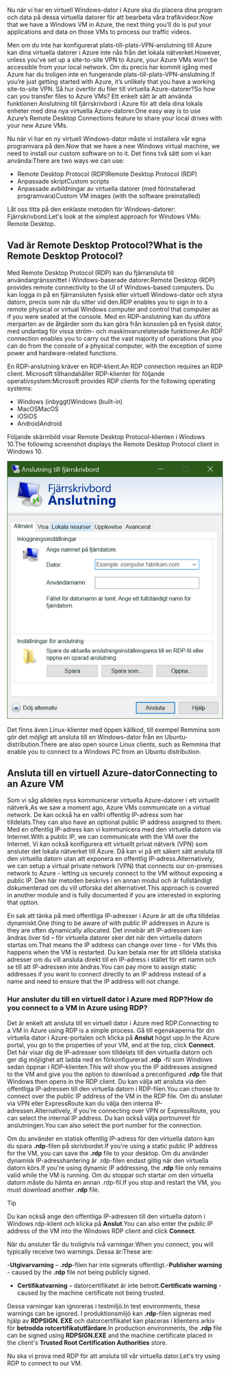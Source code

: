 <span data-ttu-id="53d83-101">Nu när vi har en virtuell Windows-dator i Azure ska du placera dina program och data på dessa virtuella datorer för att bearbeta våra trafikvideor.</span><span class="sxs-lookup"><span data-stu-id="53d83-101">Now that we have a Windows VM in Azure, the next thing you’ll do is put your applications and data on those VMs to process our traffic videos.</span></span> 

<span data-ttu-id="53d83-102">Men om du inte har konfigurerat plats-till-plats-VPN-anslutning till Azure kan dina virtuella datorer i Azure inte nås från det lokala nätverket.</span><span class="sxs-lookup"><span data-stu-id="53d83-102">However, unless you’ve set up a site-to-site VPN to Azure, your Azure VMs won’t be accessible from your local network.</span></span> <span data-ttu-id="53d83-103">Om du precis har kommit igång med Azure har du troligen inte en fungerande plats-till-plats-VPN-anslutning.</span><span class="sxs-lookup"><span data-stu-id="53d83-103">If you’re just getting started with Azure, it’s unlikely that you have a working site-to-site VPN.</span></span> <span data-ttu-id="53d83-104">Så hur överför du filer till virtuella Azure-datorer?</span><span class="sxs-lookup"><span data-stu-id="53d83-104">So how can you transfer files to Azure VMs?</span></span> <span data-ttu-id="53d83-105">Ett enkelt sätt är att använda funktionen Anslutning till fjärrskrivbord i Azure för att dela dina lokala enheter med dina nya virtuella Azure-datorer.</span><span class="sxs-lookup"><span data-stu-id="53d83-105">One easy way is to use Azure’s Remote Desktop Connections feature to share your local drives with your new Azure VMs.</span></span>

<span data-ttu-id="53d83-106">Nu när vi har en ny virtuell Windows-dator måste vi installera vår egna programvara på den.</span><span class="sxs-lookup"><span data-stu-id="53d83-106">Now that we have a new Windows virtual machine, we need to install our custom software on to it.</span></span> <span data-ttu-id="53d83-107">Det finns två sätt som vi kan använda:</span><span class="sxs-lookup"><span data-stu-id="53d83-107">There are two ways we can use:</span></span>

- <span data-ttu-id="53d83-108">Remote Desktop Protocol (RDP)</span><span class="sxs-lookup"><span data-stu-id="53d83-108">Remote Desktop Protocol (RDP)</span></span>
- <span data-ttu-id="53d83-109">Anpassade skript</span><span class="sxs-lookup"><span data-stu-id="53d83-109">Custom scripts</span></span>
- <span data-ttu-id="53d83-110">Anpassade avbildningar av virtuella datorer (med förinstallerad programvara)</span><span class="sxs-lookup"><span data-stu-id="53d83-110">Custom VM images (with the software preinstalled)</span></span>

<span data-ttu-id="53d83-111">Låt oss titta på den enklaste metoden för Windows-datorer: Fjärrskrivbord.</span><span class="sxs-lookup"><span data-stu-id="53d83-111">Let's look at the simplest approach for Windows VMs: Remote Desktop.</span></span>

## <a name="what-is-the-remote-desktop-protocol"></a><span data-ttu-id="53d83-112">Vad är Remote Desktop Protocol?</span><span class="sxs-lookup"><span data-stu-id="53d83-112">What is the Remote Desktop Protocol?</span></span>

<span data-ttu-id="53d83-113">Med Remote Desktop Protocol (RDP) kan du fjärransluta till användargränssnittet i Windows-baserade datorer.</span><span class="sxs-lookup"><span data-stu-id="53d83-113">Remote Desktop (RDP) provides remote connectivity to the UI of Windows-based computers.</span></span> <span data-ttu-id="53d83-114">Du kan logga in på en fjärransluten fysisk eller virtuell Windows-dator och styra datorn, precis som när du sitter vid den.</span><span class="sxs-lookup"><span data-stu-id="53d83-114">RDP enables you to sign in to a remote physical or virtual Windows computer and control that computer as if you were seated at the console.</span></span> <span data-ttu-id="53d83-115">Med en RDP-anslutning kan du utföra merparten av de åtgärder som du kan göra från konsolen på en fysisk dator, med undantag för vissa ström- och maskinvarurelaterade funktioner.</span><span class="sxs-lookup"><span data-stu-id="53d83-115">An RDP connection enables you to carry out the vast majority of operations that you can do from the console of a physical computer, with the exception of some power and hardware-related functions.</span></span>

<span data-ttu-id="53d83-116">En RDP-anslutning kräver en RDP-klient.</span><span class="sxs-lookup"><span data-stu-id="53d83-116">An RDP connection requires an RDP client.</span></span> <span data-ttu-id="53d83-117">Microsoft tillhandahåller RDP-klienter för följande operativsystem:</span><span class="sxs-lookup"><span data-stu-id="53d83-117">Microsoft provides RDP clients for the following operating systems:</span></span>

- <span data-ttu-id="53d83-118">Windows (inbyggt)</span><span class="sxs-lookup"><span data-stu-id="53d83-118">Windows (built-in)</span></span>
- <span data-ttu-id="53d83-119">MacOS</span><span class="sxs-lookup"><span data-stu-id="53d83-119">MacOS</span></span>
- <span data-ttu-id="53d83-120">iOS</span><span class="sxs-lookup"><span data-stu-id="53d83-120">iOS</span></span>
- <span data-ttu-id="53d83-121">Android</span><span class="sxs-lookup"><span data-stu-id="53d83-121">Android</span></span>

<span data-ttu-id="53d83-122">Följande skärmbild visar Remote Desktop Protocol-klienten i Windows 10.</span><span class="sxs-lookup"><span data-stu-id="53d83-122">The following screenshot displays the Remote Desktop Protocol client in Windows 10.</span></span>

![Skärmbild av användargränssnittet för Remote Desktop Protocol-klienten.](../media/4-rdp-client.png)

<span data-ttu-id="53d83-124">Det finns även Linux-klienter med öppen källkod, till exempel Remmina som gör det möjligt att ansluta till en Windows-dator från en Ubuntu-distribution.</span><span class="sxs-lookup"><span data-stu-id="53d83-124">There are also open source Linux clients, such as Remmina that enable you to connect to a Windows PC from an Ubuntu distribution.</span></span>

## <a name="connecting-to-an-azure-vm"></a><span data-ttu-id="53d83-125">Ansluta till en virtuell Azure-dator</span><span class="sxs-lookup"><span data-stu-id="53d83-125">Connecting to an Azure VM</span></span>

<span data-ttu-id="53d83-126">Som vi såg alldeles nyss kommunicerar virtuella Azure-datorer i ett virtuellt nätverk.</span><span class="sxs-lookup"><span data-stu-id="53d83-126">As we saw a moment ago, Azure VMs communicate on a virtual network.</span></span> <span data-ttu-id="53d83-127">De kan också ha en valfri offentlig IP-adress som har tilldelats.</span><span class="sxs-lookup"><span data-stu-id="53d83-127">They can also have an optional public IP address assigned to them.</span></span> <span data-ttu-id="53d83-128">Med en offentlig IP-adress kan vi kommunicera med den virtuella datorn via Internet.</span><span class="sxs-lookup"><span data-stu-id="53d83-128">With a public IP, we can communicate with the VM over the Internet.</span></span> <span data-ttu-id="53d83-129">Vi kan också konfigurera ett virtuellt privat nätverk (VPN) som ansluter det lokala nätverket till Azure. Då kan vi på ett säkert sätt ansluta till den virtuella datorn utan att exponera en offentlig IP-adress.</span><span class="sxs-lookup"><span data-stu-id="53d83-129">Alternatively, we can setup a virtual private network (VPN) that connects our on-premises network to Azure - letting us securely connect to the VM without exposing a public IP.</span></span> <span data-ttu-id="53d83-130">Den här metoden beskrivs i en annan modul och är fullständigt dokumenterad om du vill utforska det alternativet.</span><span class="sxs-lookup"><span data-stu-id="53d83-130">This approach is covered in another module and is fully documented if you are interested in exploring that option.</span></span>

<span data-ttu-id="53d83-131">En sak att tänka på med offentliga IP-adresser i Azure är att de ofta tilldelas dynamiskt.</span><span class="sxs-lookup"><span data-stu-id="53d83-131">One thing to be aware of with public IP addresses in Azure is they are often dynamically allocated.</span></span> <span data-ttu-id="53d83-132">Det innebär att IP-adressen kan ändras över tid – för virtuella datorer sker det när den virtuella datorn startas om.</span><span class="sxs-lookup"><span data-stu-id="53d83-132">That means the IP address can change over time - for VMs this happens when the VM is restarted.</span></span> <span data-ttu-id="53d83-133">Du kan betala mer för att tilldela statiska adresser om du vill ansluta direkt till en IP-adress i stället för ett namn och se till att IP-adressen inte ändras.</span><span class="sxs-lookup"><span data-stu-id="53d83-133">You can pay more to assign static addresses if you want to connect directly to an IP address instead of a name and need to ensure that the IP address will not change.</span></span>

### <a name="how-do-you-connect-to-a-vm-in-azure-using-rdp"></a><span data-ttu-id="53d83-134">Hur ansluter du till en virtuell dator i Azure med RDP?</span><span class="sxs-lookup"><span data-stu-id="53d83-134">How do you connect to a VM in Azure using RDP?</span></span>

<span data-ttu-id="53d83-135">Det är enkelt att ansluta till en virtuell dator i Azure med RDP.</span><span class="sxs-lookup"><span data-stu-id="53d83-135">Connecting to a VM in Azure using RDP is a simple process.</span></span> <span data-ttu-id="53d83-136">Gå till egenskaperna för din virtuella dator i Azure-portalen och klicka på **Anslut** högst upp.</span><span class="sxs-lookup"><span data-stu-id="53d83-136">In the Azure portal, you go to the properties of your VM, and at the top, click **Connect**.</span></span> <span data-ttu-id="53d83-137">Det här visar dig de IP-adresser som tilldelats till den virtuella datorn och ger dig möjlighet att ladda ned en förkonfigurerad **.rdp** -fil som Windows sedan öppnar i RDP-klienten.</span><span class="sxs-lookup"><span data-stu-id="53d83-137">This will show you the IP addresses assigned to the VM and give you the option to download a preconfigured **.rdp** file that Windows then opens in the RDP client.</span></span> <span data-ttu-id="53d83-138">Du kan välja att ansluta via den offentliga IP-adressen till den virtuella datorn i RDP-filen.</span><span class="sxs-lookup"><span data-stu-id="53d83-138">You can choose to connect over the public IP address of the VM in the RDP file.</span></span> <span data-ttu-id="53d83-139">Om du ansluter via VPN eller ExpressRoute kan du välja den interna IP-adressen.</span><span class="sxs-lookup"><span data-stu-id="53d83-139">Alternatively, if you're connecting over VPN or ExpressRoute, you can select the internal IP address.</span></span> <span data-ttu-id="53d83-140">Du kan också välja portnumret för anslutningen.</span><span class="sxs-lookup"><span data-stu-id="53d83-140">You can also select the port number for the connection.</span></span>

<span data-ttu-id="53d83-141">Om du använder en statisk offentlig IP-adress för den virtuella datorn kan du spara **.rdp**-filen på skrivbordet.</span><span class="sxs-lookup"><span data-stu-id="53d83-141">If you're using a static public IP address for the VM, you can save the **.rdp** file to your desktop.</span></span> <span data-ttu-id="53d83-142">Om du använder dynamisk IP-adresshantering är .rdp-filen endast giltig när den virtuella datorn körs.</span><span class="sxs-lookup"><span data-stu-id="53d83-142">If you're using dynamic IP addressing, the **.rdp** file only remains valid while the VM is running.</span></span> <span data-ttu-id="53d83-143">Om du stoppar och startar om den virtuella datorn måste du hämta en annan .rdp-fil.</span><span class="sxs-lookup"><span data-stu-id="53d83-143">If you stop and restart the VM, you must download another **.rdp** file.</span></span>

> [!TIP]
> <span data-ttu-id="53d83-144">Du kan också ange den offentliga IP-adressen till den virtuella datorn i Windows rdp-klient och klicka på **Anslut**.</span><span class="sxs-lookup"><span data-stu-id="53d83-144">You can also enter the public IP address of the VM into the Windows RDP client and click **Connect**.</span></span>

<span data-ttu-id="53d83-145">När du ansluter får du troligtvis två varningar.</span><span class="sxs-lookup"><span data-stu-id="53d83-145">When you connect, you will typically receive two warnings.</span></span> <span data-ttu-id="53d83-146">Dessa är:</span><span class="sxs-lookup"><span data-stu-id="53d83-146">These are:</span></span>

<span data-ttu-id="53d83-147">-**Utgivarvarning** – **.rdp**-filen har inte signerats offentligt.</span><span class="sxs-lookup"><span data-stu-id="53d83-147">-**Publisher warning** - caused by the **.rdp** file not being publicly signed.</span></span>
- <span data-ttu-id="53d83-148">**Certifikatvarning** – datorcertifikatet är inte betrott.</span><span class="sxs-lookup"><span data-stu-id="53d83-148">**Certificate warning** - caused by the machine certificate not being trusted.</span></span>

<span data-ttu-id="53d83-149">Dessa varningar kan ignoreras i testmiljö.</span><span class="sxs-lookup"><span data-stu-id="53d83-149">In test environments, these warnings can be ignored.</span></span> <span data-ttu-id="53d83-150">I produktionsmiljö kan **.rdp**-filen signeras med hjälp av **RDPSIGN. EXE** och datorcertifikatet kan placeras i klientens arkiv för **betrodda rotcertifikatutfärdare**.</span><span class="sxs-lookup"><span data-stu-id="53d83-150">In production environments, the **.rdp** file can be signed using **RDPSIGN.EXE** and the machine certificate placed in the client's **Trusted Root Certification Authorities** store.</span></span>

<span data-ttu-id="53d83-151">Nu ska vi prova med RDP för att ansluta till vår virtuella dator.</span><span class="sxs-lookup"><span data-stu-id="53d83-151">Let's try using RDP to connect to our VM.</span></span>